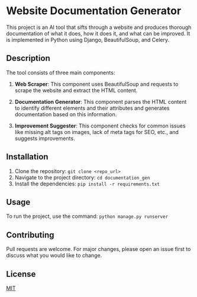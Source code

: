 # Website Documentation Generator

This project is an AI tool that sifts through a website and produces thorough documentation of what it does, how it does it, and what can be improved. It is implemented in Python using Django, BeautifulSoup, and Celery.

## Description

The tool consists of three main components:

1. **Web Scraper**: This component uses BeautifulSoup and requests to scrape the website and extract the HTML content.

2. **Documentation Generator**: This component parses the HTML content to identify different elements and their attributes and generates documentation based on this information.

3. **Improvement Suggester**: This component checks for common issues like missing alt tags on images, lack of meta tags for SEO, etc., and suggests improvements.

## Installation

1. Clone the repository: `git clone <repo_url>`
2. Navigate to the project directory: `cd documentation_gen`
3. Install the dependencies: `pip install -r requirements.txt`

## Usage

To run the project, use the command: `python manage.py runserver`

## Contributing

Pull requests are welcome. For major changes, please open an issue first to discuss what you would like to change.

## License

[MIT](https://choosealicense.com/licenses/mit/)